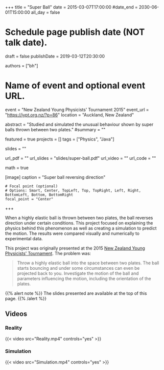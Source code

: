+++
title = "Super Ball"
date = 2015-03-07T17:00:00
#date_end = 2030-06-01T15:00:00
all_day = false

# Schedule page publish date (NOT talk date).
draft = false
publishDate = 2019-03-12T20:30:00

authors = ["bh"]

# Name of event and optional event URL.
event = "New Zealand Young Physicists' Tournament 2015"
event_url = "https://iypt.org.nz/?p=86"
location = "Auckland, New Zealand"

abstract = "Studied and simulated the unusual behaviour shown by super balls thrown between two plates."
#summary = ""

featured = true
projects = []
tags = ["Physics", "Java"]

slides = ""

url_pdf = ""
url_slides = "slides/super-ball.pdf"
url_video = ""
url_code = ""

math = true

[image]
    caption = "Super ball reversing direction"

    # Focal point (optional)
    # Options: Smart, Center, TopLeft, Top, TopRight, Left, Right, BottomLeft, Bottom, BottomRight
    focal_point = "Center"
+++

When a highly elastic ball is thrown between two plates, the ball reverses direction under certain conditions. This project focused on explaining the physics behind this phenomenon as well as creating a simulation to predict the motion. The results were compared visually and numerically to experimental data.

This project was originally presented at the 2015 [New Zealand Young Physicists' Tournament](https://iypt.org.nz/). The problem was:

> Throw a highly elastic ball into the space between two plates. The ball starts bouncing and under some circumstances can even be projected back to you. Investigate the motion of the ball and parameters influencing the motion, including the orientation of the plates.

{{% alert note %}}
The slides presented are available at the top of this page.
{{% /alert %}}

## Videos
### Reality
{{< video src="Reality.mp4" controls="yes" >}}

### Simulation
{{< video src="Simulation.mp4" controls="yes" >}}
